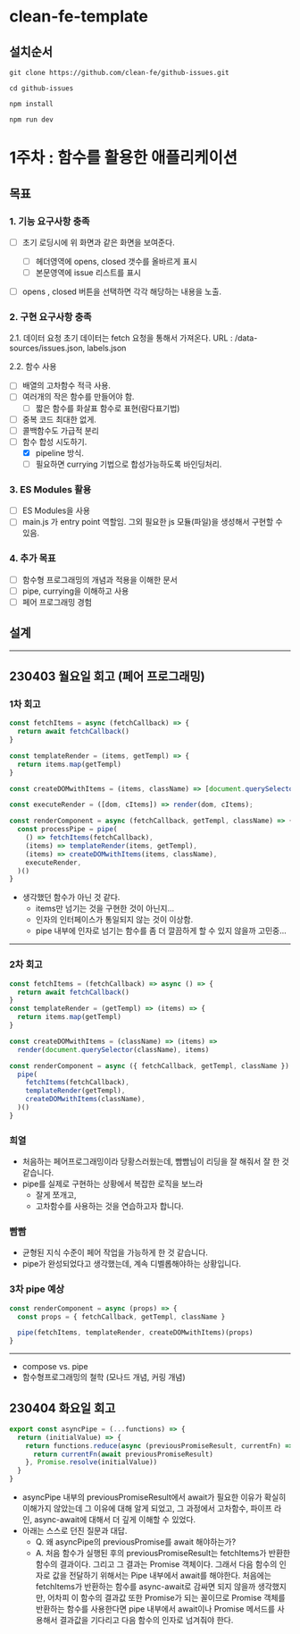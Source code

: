 # clean-fe-template

## 설치순서

```shell
git clone https://github.com/clean-fe/github-issues.git

cd github-issues

npm install

npm run dev
```

# 1주차 : 함수를 활용한 애플리케이션

## 목표

### 1. 기능 요구사항 충족

- [ ] 초기 로딩시에 위 화면과 같은 화면을 보여준다.

  - [ ] 헤더영역에 opens, closed 갯수를 올바르게 표시
  - [ ] 본문영역에 issue 리스트를 표시

- [ ] opens , closed 버튼을 선택하면 각각 해당하는 내용을 노출.

### 2. 구현 요구사항 충족

2.1. 데이터 요청
초기 데이터는 fetch 요청을 통해서 가져온다.
URL : /data-sources/issues.json, labels.json

2.2. 함수 사용

- [ ] 배열의 고차함수 적극 사용.
- [ ] 여러개의 작은 함수를 만들어야 함.
  - [ ] 짧은 함수를 화살표 함수로 표현(람다표기법)
- [ ] 중복 코드 최대한 없게.
- [ ] 콜백함수도 가급적 분리
- [ ] 함수 합성 시도하기.
  - [x] pipeline 방식.
  - [ ] 필요하면 currying 기법으로 합성가능하도록 바인딩처리.

### 3. ES Modules 활용

- [ ] ES Modules을 사용
- [ ] main.js 가 entry point 역할임. 그외 필요한 js 모듈(파일)을 생성해서 구현할 수 있음.

### 4. 추가 목표

- [ ] 함수형 프로그래밍의 개념과 적용을 이해한 문서
- [ ] pipe, currying을 이해하고 사용
- [ ] 페어 프로그래밍 경험

## 설계

---

## 230403 월요일 회고 (페어 프로그래밍)

### 1차 회고

```js
const fetchItems = async (fetchCallback) => {
  return await fetchCallback()
}

const templateRender = (items, getTempl) => {
  return items.map(getTempl)
}

const createDOMwithItems = (items, className) => [document.querySelector(className), items],

const executeRender = ([dom, cItems]) => render(dom, cItems);

const renderComponent = async (fetchCallback, getTempl, className) => {
  const processPipe = pipe(
    () => fetchItems(fetchCallback),
    (items) => templateRender(items, getTempl),
    (items) => createDOMwithItems(items, className),
    executeRender,
  )()
}
```

- 생각했던 함수가 아닌 것 같다.
  - items만 넘기는 것을 구현한 것이 아닌지...
  - 인자의 인터페이스가 통일되지 않는 것이 이상함.
  - pipe 내부에 인자로 넘기는 함수를 좀 더 깔끔하게 할 수 있지 않을까 고민중...

---

### 2차 회고

```js
const fetchItems = (fetchCallback) => async () => {
  return await fetchCallback()
}
const templateRender = (getTempl) => (items) => {
  return items.map(getTempl)
}

const createDOMwithItems = (className) => (items) =>
  render(document.querySelector(className), items)

const renderComponent = async ({ fetchCallback, getTempl, className }) => {
  pipe(
    fetchItems(fetchCallback),
    templateRender(getTempl),
    createDOMwithItems(className),
  )()
}
```

### 희열

- 처음하는 페어프로그래밍이라 당황스러웠는데, 빰빰님이 리딩을 잘 해줘서 잘 한 것 같습니다.
- pipe를 실제로 구현하는 상황에서 복잡한 로직을 보느라
  - 잘게 쪼개고,
  - 고차함수를 사용하는 것을 연습하고자 합니다.

### 빰빰

- 균형된 지식 수준이 페어 작업을 가능하게 한 것 같습니다.
- pipe가 완성되었다고 생각했는데, 계속 디벨롭해야하는 상황입니다.

### 3차 pipe 예상

```js
const renderComponent = async (props) => {
  const props = { fetchCallback, getTempl, className }

  pipe(fetchItems, templateRender, createDOMwithItems)(props)
}
```

---

- compose vs. pipe
- 함수형프로그래밍의 철학 (모나드 개념, 커링 개념)

## 230404 화요일 회고

```js
export const asyncPipe = (...functions) => {
  return (initialValue) => {
    return functions.reduce(async (previousPromiseResult, currentFn) => {
      return currentFn(await previousPromiseResult)
    }, Promise.resolve(initialValue))
  }
}
```

- asyncPipe 내부의 previousPromiseResult에서 await가 필요한 이유가 확실히 이해가지 않았는데 그 이유에 대해 알게 되었고, 그 과정에서 고차함수, 파이프 라인, async-await에 대해서 더 깊게 이해할 수 있었다.
- 아래는 스스로 던진 질문과 대답.
  - Q. 왜 asyncPipe의 previousPromise를 await 해야하는가?
  - A. 처음 함수가 실행된 후의 previousPromiseResult는 fetchItems가 반환한 함수의 결과이다. 그리고 그 결과는 Promise 객체이다. 그래서 다음 함수의 인자로 값을 전달하기 위해서는 Pipe 내부에서 await를 해야한다. 처음에는 fetchItems가 반환하는 함수를 async-await로 감싸면 되지 않을까 생각했지만, 어차피 이 함수의 결과값 또한 Promise가 되는 꼴이므로 Promise 객체를 반환하는 함수를 사용한다면 pipe 내부에서 await이나 Promise 메서드를 사용해서 결과값을 기다리고 다음 함수의 인자로 넘겨줘야 한다.
